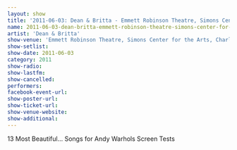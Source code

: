 ```yaml
---
layout: show
title: '2011-06-03: Dean & Britta - Emmett Robinson Theatre, Simons Center for the Arts, Charleston, SC, USA'
name: 2011-06-03-dean-britta-emmett-robinson-theatre-simons-center-for-the-arts-charleston-sc-usa
artist: 'Dean & Britta'
show-venue: 'Emmett Robinson Theatre, Simons Center for the Arts, Charleston, SC, USA'
show-setlist: 
show-date: 2011-06-03
category: 2011
show-radio: 
show-lastfm: 
show-cancelled: 
performers: 
facebook-event-url: 
show-poster-url: 
show-ticket-url: 
show-venue-website: 
show-additional: 
---
```


13 Most Beautiful... Songs for Andy Warhols Screen Tests